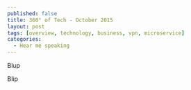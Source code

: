 ```yaml
---
published: false
title: 360° of Tech - October 2015
layout: post
tags: [overview, technology, business, vpn, microservice]
categories:
  - Hear me speaking  
---
```


Blup

<!-- more -->

Blip

